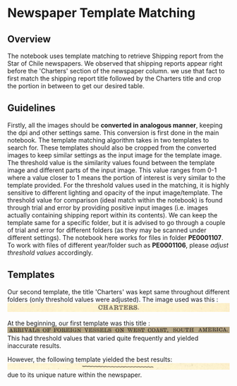 # Newspaper Template Matching

## Overview
The notebook uses template matching to retrieve Shipping report from the Star of Chile newspapers. We observed that shipping reports appear right before the 'Charters' section of the newspaper column. we use that fact to first match the shipping report title followed by the Charters title and crop the portion in between to get our desired table. 
## Guidelines
Firstly, all the images should be **converted in analogous manner**, keeping the dpi and other settings same. This conversion is first done in the main notebook. The template matching algorithm takes in two templates to search for. These templates should also be cropped from the converted images to keep similar settings as the input image for the template image. 
The threshold value is the similarity values found between the template image and different parts of the input image. This value ranges from 0-1 where a value closer to 1 means the portion of interest is very similar to the template provided. For the threshold values used in the matching, it is highly sensitive to different lighting and opacity of the input image/template. The threshold value for comparison (ideal match within the notebook) is found through trial and error by providing positive input images (i.e. images actually containing shipping report within its contents). We can keep the template same for a specific folder, but it is advised to go through a couple of trial and error for different folders (as they may be scanned under different settings). The notebook here works for files in folder **PE0001107**. To work with files of different year/folder such as **PE0001106**, please _adjust threshold values_ accordingly.


## Templates
Our second template, the title 'Charters' was kept same throughout different folders (only threshold values were adjusted). The image used was this : ![template2](https://github.com/kshakib22/Newspaper-Template-Matching/blob/f2185ace52e759e9910da363ce8fc76d89312eb9/template%202.jpg)

At the beginning, our first template was this title : ![old_template1](https://github.com/kshakib22/Newspaper-Template-Matching/blob/f2185ace52e759e9910da363ce8fc76d89312eb9/old%20template%201.jpg) This had threshold values that varied quite frequently and yielded inaccurate results.

However, the following template yielded the best results: ![new_template1](https://github.com/kshakib22/Newspaper-Template-Matching/blob/f2185ace52e759e9910da363ce8fc76d89312eb9/template%201.jpg) due to its unique nature within the newspaper.
